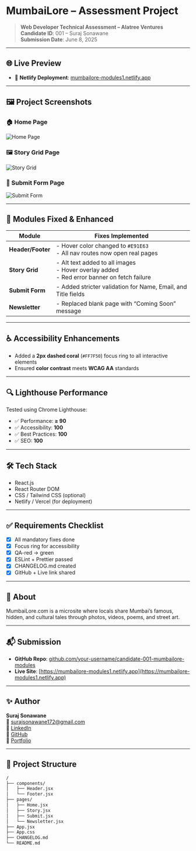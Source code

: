 # MumbaiLore – Assessment Project

> **Web Developer Technical Assessment – Alatree Ventures**  
> **Candidate ID**: 001 – Suraj Sonawane  
> **Submission Date**: June 8, 2025

---

## 🌐 Live Preview

- 🔗 **Netlify Deployment**: [mumbailore-modules1.netlify.app](https://mumbailore-modules1.netlify.app)

---

## 🖼️ Project Screenshots

### 🏠 Home Page  
![Home Page](https://github.com/user-attachments/assets/1fb30bab-5237-4369-b8c0-084bcc28e118)

### 🖼️ Story Grid Page  
![Story Grid](https://github.com/user-attachments/assets/f0d114d2-0cb9-4cd6-a020-cc83c249dbda)

### 📩 Submit Form Page  
![Submit Form](https://github.com/user-attachments/assets/4b19c748-89cb-4315-96f1-6747b88f31d0)

---

## 🚀 Modules Fixed & Enhanced

| **Module**      | **Fixes Implemented**                                                                 |
|------------------|----------------------------------------------------------------------------------------|
| **Header/Footer** | - Hover color changed to `#E91E63`<br>- All nav routes now open real pages            |
| **Story Grid**    | - Alt text added to all images<br>- Hover overlay added<br>- Red error banner on fetch failure |
| **Submit Form**   | - Added stricter validation for Name, Email, and Title fields                        |
| **Newsletter**    | - Replaced blank page with “Coming Soon” message                                     |

---

## ♿ Accessibility Enhancements

- Added a **2px dashed coral** (`#FF7F50`) focus ring to all interactive elements  
- Ensured **color contrast** meets **WCAG AA** standards

---

## 🔍 Lighthouse Performance

Tested using Chrome Lighthouse:

- ✅ Performance: **≥ 90**  
- ✅ Accessibility: **100**  
- ✅ Best Practices: **100**  
- ✅ SEO: **100**

---

## 🛠 Tech Stack

- React.js  
- React Router DOM  
- CSS / Tailwind CSS (optional)  
- Netlify / Vercel (for deployment)

---

## ✅ Requirements Checklist

- [x] All mandatory fixes done  
- [x] Focus ring for accessibility  
- [x] QA-red → green  
- [x] ESLint + Prettier passed  
- [x] CHANGELOG.md created  
- [x] GitHub + Live link shared  

---

## 🙋 About

MumbaiLore.com is a microsite where locals share Mumbai’s famous, hidden, and cultural tales through photos, videos, poems, and street art.

---

## 📬 Submission

- **GitHub Repo**: [github.com/your-username/candidate-001-mumbailore-modules](https://github.com/your-username/candidate-001-mumbailore-modules)  
- **Live Site**: [https://mumbailore-modules1.netlify.app](https://mumbailore-modules1.netlify.app)

---

## ✨ Author

**Suraj Sonawane**  
📧 surajsonawane172@gmail.com  
🔗 [LinkedIn](https://www.linkedin.com/in/sonawane-suraj/)  
🔗 [GitHub](https://github.com/Suraj051198)  
🔗 [Portfolio](https://suraj05-portfolio.netlify.app/)

---

## 📁 Project Structure

```bash
/
├── components/
│   ├── Header.jsx
│   └── Footer.jsx
├── pages/
│   ├── Home.jsx
│   ├── Story.jsx
│   ├── Submit.jsx
│   └── Newsletter.jsx
├── App.jsx
├── App.css
├── CHANGELOG.md
└── README.md
